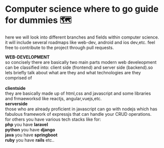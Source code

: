 # Computer science where to go guide for dummies 🗺️
here we will look into different branches and fields within computer science. it will include several roadmaps like web-dev, android and ios dev,etc.
feel free to contribute to the project through pull requests.

**WEB-DEVELOPMENT**
<br>
so concisely there are basically two main parts modern web develeopment can be classified into: client side (frontend) and server side (backend).so lets briefly talk about what are they and what technologies are they comprised of 
<br>
<br>
**clientside**
<br>
they are basically made up of html,css and javascript and some libraries and frmaeworksd like reactjs, angular,vuejs,etc.
<br>
**serverside**
<br>
those who are already proficient in javascript can go with nodejs which has fabulous framework of expressjs that can handle your CRUD operations.<br>
for others you have various tech stacks like for:
<br>
**php** you have **laravel** <br>
**python** you have **django** <br>
**java** you have **springboot** <br>
**ruby** you have **rails** etc..
